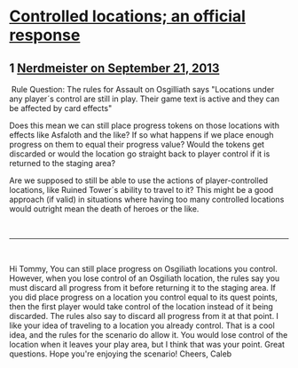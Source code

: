 # [Controlled locations; an official response](https://community.fantasyflightgames.com/topic/90773-controlled-locations-an-official-response/)

## 1 [Nerdmeister on September 21, 2013](https://community.fantasyflightgames.com/topic/90773-controlled-locations-an-official-response/?do=findComment&comment=871937)

 Rule Question:
The rules for Assault on Osgilliath says "Locations under any player´s control are still in play. Their game text is active and they can be affected by card effects"

Does this mean we can still place progress tokens on those locations with effects like Asfaloth and the like?
If so what happens if we place enough progress on them to equal their progress value? Would the tokens get discarded or would the location go straight back to player control if it is returned to the staging area?

Are we supposed to still be able to use the actions of player-controlled locations, like Ruined Tower´s ability to travel to it? This might be a good approach (if valid) in situations where having too many controlled locations would outright mean the death of heroes or the like.

 

-----------------------------------------------------------------------------------------------------------

 

Hi Tommy,
You can still place progress on Osgiliath locations you control. However, when you lose control of an Osgiliath location, the rules say you must discard all progress from it before returning it to the staging area. If you did place progress on a location you control equal to its quest points, then the first player would take control of the location instead of it being discarded. The rules also say to discard all progress from it at that point.
I like your idea of traveling to a location you already control. That is a cool idea, and the rules for the scenario do allow it. You would lose control of the location when it leaves your play area, but I think that was your point.
Great questions. Hope you're enjoying the scenario!
Cheers,
Caleb

